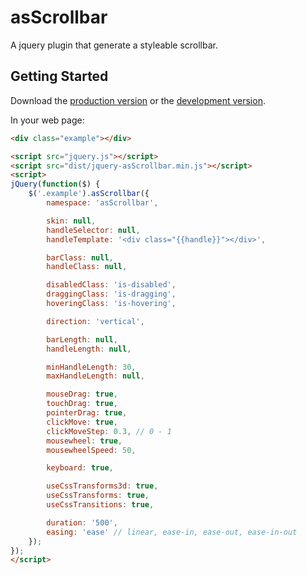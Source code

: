 # asScrollbar

A jquery plugin that generate a styleable scrollbar.

## Getting Started
Download the [production version][min] or the [development version][max].

[min]: https://raw.github.com/amazingsurge/jquery-asScrollbar/master/dist/jquery-asScrollbar.min.js
[max]: https://raw.github.com/amazingsurge/jquery-asScrollbar/master/dist/jquery-asScrollbar.js

In your web page:

```html
<div class="example"></div>

<script src="jquery.js"></script>
<script src="dist/jquery-asScrollbar.min.js"></script>
<script>
jQuery(function($) {
  	$('.example').asScrollbar({
		namespace: 'asScrollbar',

        skin: null,
        handleSelector: null,
        handleTemplate: '<div class="{{handle}}"></div>',

        barClass: null,
        handleClass: null,

        disabledClass: 'is-disabled',
        draggingClass: 'is-dragging',
        hoveringClass: 'is-hovering',

        direction: 'vertical',

        barLength: null,
        handleLength: null,

        minHandleLength: 30,
        maxHandleLength: null,

        mouseDrag: true,
        touchDrag: true,
        pointerDrag: true,
        clickMove: true,
        clickMoveStep: 0.3, // 0 - 1
        mousewheel: true,
        mousewheelSpeed: 50,

        keyboard: true,

        useCssTransforms3d: true,
        useCssTransforms: true,
        useCssTransitions: true,

        duration: '500',
        easing: 'ease' // linear, ease-in, ease-out, ease-in-out
	}); 
});
</script>
```